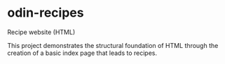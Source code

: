 # odin-recipes
Recipe website (HTML)

This project demonstrates the structural foundation of HTML through the creation
of a basic index page that leads to recipes.
